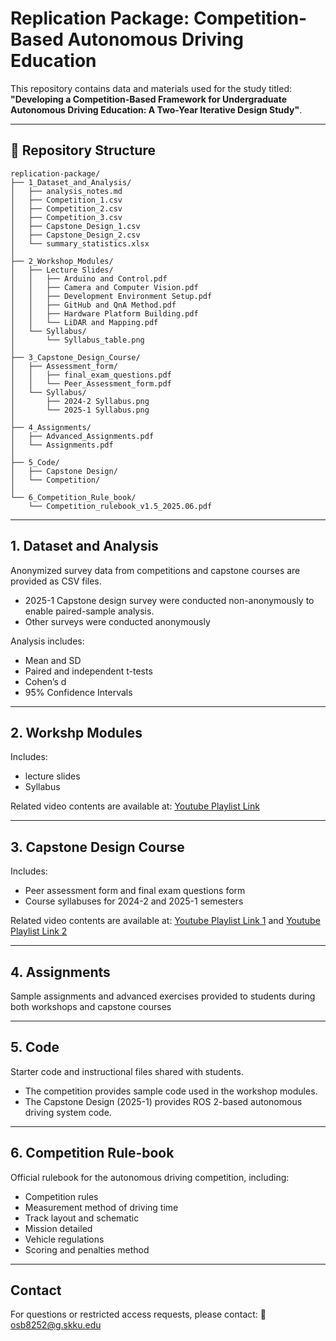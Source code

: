 # Replication Package: Competition-Based Autonomous Driving Education

This repository contains data and materials used for the study titled:  
**"Developing a Competition-Based Framework for Undergraduate Autonomous Driving Education: A Two-Year Iterative Design Study"**.

---

## 📁 Repository Structure

```
replication-package/
├── 1_Dataset_and_Analysis/
│   ├── analysis_notes.md
│   ├── Competition_1.csv
│   ├── Competition_2.csv
│   ├── Competition_3.csv
│   ├── Capstone_Design_1.csv
│   ├── Capstone_Design_2.csv
│   └── summary_statistics.xlsx
│
├── 2_Workshop_Modules/
│   ├── Lecture Slides/
│   │   ├── Arduino and Control.pdf
│   │   ├── Camera and Computer Vision.pdf
│   │   ├── Development Environment Setup.pdf
│   │   ├── GitHub and QnA Method.pdf
│   │   ├── Hardware Platform Building.pdf
│   │   └── LiDAR and Mapping.pdf
│   └── Syllabus/
│       └── Syllabus_table.png
│
├── 3_Capstone_Design_Course/
│   ├── Assessment_form/
│   │   ├── final_exam_questions.pdf
│   │   └── Peer_Assessment_form.pdf
│   └── Syllabus/
│       ├── 2024-2 Syllabus.png
│       └── 2025-1 Syllabus.png
│
├── 4_Assignments/
│   ├── Advanced_Assignments.pdf
│   └── Assignments.pdf
│
├── 5_Code/
│   ├── Capstone Design/
│   └── Competition/
│
└── 6_Competition_Rule_book/
    └── Competition_rulebook_v1.5_2025.06.pdf
```

---

## 1. Dataset and Analysis

Anonymized survey data from competitions and capstone courses are provided as CSV files. 

- 2025-1 Capstone design survey were conducted non-anonymously to enable paired-sample analysis.
- Other surveys were conducted anonymously


Analysis includes:

- Mean and SD
- Paired and independent t-tests
- Cohen’s d
- 95% Confidence Intervals

---

## 2. Workshp Modules

Includes:

- lecture slides
- Syllabus

Related video contents are available at: [Youtube Playlist Link](https://youtube.com/playlist?list=PLIyoAG_PPqRdchsJlDibNFsI55hPlu30l&si=RNHlnRjVJGODCvB4)

---

## 3. Capstone Design Course

Includes:

- Peer assessment form and final exam questions form
- Course syllabuses for 2024-2 and 2025-1 semesters

Related video contents are available at: [Youtube Playlist Link 1](https://www.youtube.com/playlist?list=PLIyoAG_PPqRfhqFnaGwwP4ROqpAk9VcMI) and [Youtube Playlist Link 2](https://www.youtube.com/playlist?list=PLIyoAG_PPqRemDN7lFsWcU-SAKQBk8Tfe)

---

## 4. Assignments

Sample assignments and advanced exercises provided to students during both workshops and capstone courses

---

## 5. Code

Starter code and instructional files shared with students.

- The competition provides sample code used in the workshop modules.
- The Capstone Design (2025-1) provides ROS 2-based autonomous driving system code.

---


## 6. Competition Rule-book

Official rulebook for the autonomous driving competition, including:

- Competition rules
- Measurement method of driving time
- Track layout and schematic
- Mission detailed
- Vehicle regulations
- Scoring and penalties method

---


## Contact

For questions or restricted access requests, please contact: 📧 osb8252@g.skku.edu
